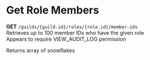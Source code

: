 # Get Role Members

**GET** `/guilds/{guild.id}/roles/{role.id}/member-ids`<br>
Retrieves up to 100 member IDs who have the given role<br>
Appears to require VIEW_AUDIT_LOG permission<br>

Returns array of snowflakes
